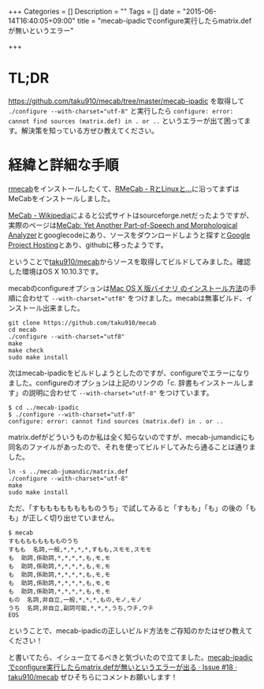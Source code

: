 +++
Categories = []
Description = ""
Tags = []
date = "2015-06-14T16:40:05+09:00"
title = "mecab-ipadicでconfigure実行したらmatrix.defが無いというエラー"

+++
# TL;DR

https://github.com/taku910/mecab/tree/master/mecab-ipadic を取得して
`./configure --with-charset="utf-8"` と実行したら
`configure: error: cannot find sources (matrix.def) in . or ..` というエラーが出て困ってます。解決策を知っている方ぜひ教えてください。

# 経緯と詳細な手順

[rmecab](https://sites.google.com/site/rmecab/)をインストールしたくて、[RMeCab - RとLinuxと...](http://rmecab.jp/wiki/index.php?RMeCab)に沿ってまずはMeCabをインストールしました。

[MeCab - Wikipedia](http://ja.wikipedia.org/wiki/MeCab)によると公式サイトはsourceforge.netだったようですが、実際のページは[MeCab: Yet Another Part-of-Speech and Morphological Analyzer](http://mecab.googlecode.com/svn/trunk/mecab/doc/index.html)とgooglecodeにあり、ソースをダウンロードしようと探すと[Google Project Hosting](https://code.google.com/hosting/moved?project=mecab)とあり、githubに移ったようです。

ということで[taku910/mecab](https://github.com/taku910/mecab)からソースを取得してビルドしてみました。確認した環境はOS X 10.10.3です。

mecabのconfigureオプションは[Mac OS X 版バイナリ のインストール方法](http://rmecab.jp/wiki/index.php?RMeCab#content_1_2)の手順に合わせて `--with-charset="utf8"` をつけました。mecabは無事ビルド、インストール出来ました。

```
git clone https://github.com/taku910/mecab
cd mecab
./configure --with-charset="utf8"
make
make check
sudo make install
```

次はmecab-ipadicをビルドしようとしたのですが、configureでエラーになりました。configureのオプションは上記のリンクの「c. 辞書もインストールします」の説明に合わせて `--with-charset="utf-8"` をつけています。

```
$ cd ../mecab-ipadic
$ ./configure --with-charset="utf-8"
configure: error: cannot find sources (matrix.def) in . or ..
```

matrix.defがどういうものか私は全く知らないのですが、mecab-jumandicにも同名のファイルがあったので、それを使ってビルドしてみたら通ることは通りました。

```
ln -s ../mecab-jumandic/matrix.def
./configure --with-charset="utf-8"
make
sudo make install
```

ただ、「すもももももももものうち」で試してみると「すもも」「も」の後の「もも」が正しく切り出せていません。

```
$ mecab
すもももももももものうち
すもも  名詞,一般,*,*,*,*,すもも,スモモ,スモモ
も  助詞,係助詞,*,*,*,*,も,モ,モ
も  助詞,係助詞,*,*,*,*,も,モ,モ
も  助詞,係助詞,*,*,*,*,も,モ,モ
も  助詞,係助詞,*,*,*,*,も,モ,モ
も  助詞,係助詞,*,*,*,*,も,モ,モ
もの  名詞,非自立,一般,*,*,*,もの,モノ,モノ
うち  名詞,非自立,副詞可能,*,*,*,うち,ウチ,ウチ
EOS
```

ということで、mecab-ipadicの正しいビルド方法をご存知のかたはぜひ教えてください！

と書いてたら、イシュー立てるべきと気づいたので立てました。[mecab-ipadicでconfigure実行したらmatrix.defが無いというエラーが出る · Issue #18 · taku910/mecab](https://github.com/taku910/mecab/issues/18) ぜひそちらにコメントお願いします！
